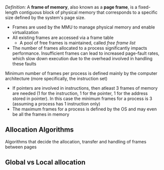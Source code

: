 *Definition:* 
	A **frame of memory**, also known as a **page frame**, is a fixed-length contiguous block of physical memory that corresponds to a specific size defined by the system's page size.
- Frames are used by the MMU to manage physical memory and enable virtualization
- All existing frames are accessed via a frame table
	- A pool of free frames is maintained, called  *free frame list*
- The number of frames allocated to a process significantly impacts performance. Insufficient frames can lead to increased page-fault rates, which slow down execution due to the overhead involved in handling these faults

Minimum number of frames per process is defined mainly by the computer architecture (more specifically, the instruction set)
- If pointers are involved in instructions, then atleast 3 frames of memory are needed (1 for the instruction, 1 for the pointer, 1 for the address stored in pointer). In this case the minimum frames for a process is 3 (assuming a process has 1 instruction only)
- The maximum frames for a process is defined by the OS and may even be all the frames in memory
## Allocation Algorithms
Algorithms that decide the allocation, transfer and handling of frames between pages


## Global vs Local allocation
